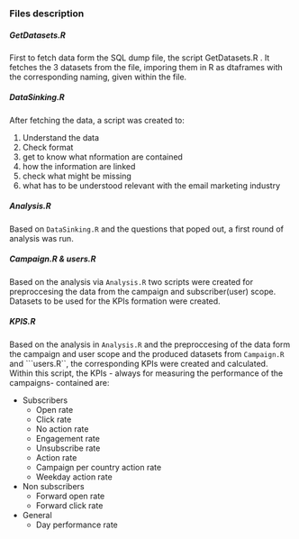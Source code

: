 ### Files description

##### GetDatasets.R

First to fetch data form the SQL dump file, the script GetDatasets.R . It fetches the 3 datasets from the file, imporing them in R as dtaframes with the corresponding naming, given within the file.

##### DataSinking.R

After fetching the data, a script was created to:

1. Understand the data
2. Check format
3. get to know what nformation are contained
4. how the information are linked
5. check what might be missing
6. what has to be understood relevant with the email marketing industry

##### Analysis.R

Based on ```DataSinking.R``` and the questions that poped out, a first round of analysis was run.

##### Campaign.R & users.R

Based on the analysis via ```Analysis.R``` two scripts were created for preproccesing the data from the campaign and subscriber(user) scope. Datasets to be used for the KPIs formation were created.

##### KPIS.R

Based on the analysis in ```Analysis.R``` and the preproccesing of the data form the campaign and user scope and the produced datasets from ```Campaign.R``` and ```users.R``, the corresponding KPIs were created and calculated. Within this script, the KPIs - always for measuring the performance of the campaigns-  contained are:

*   Subscribers
    *    Open rate
    *   Click rate
    *   No action rate
    *   Engagement rate
    *   Unsubscribe rate
    *   Action rate
    *   Campaign per country action rate
    *   Weekday action rate
*   Non subscribers
    *   Forward open rate
    *   Forward click rate
*   General
    *   Day performance rate

